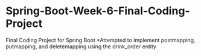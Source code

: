 # Spring-Boot-Week-6-Final-Coding-Project
Final Coding Project for Spring Boot 
*Attempted to implement postmapping, putmapping, and deletemapping using the drink_order entity
